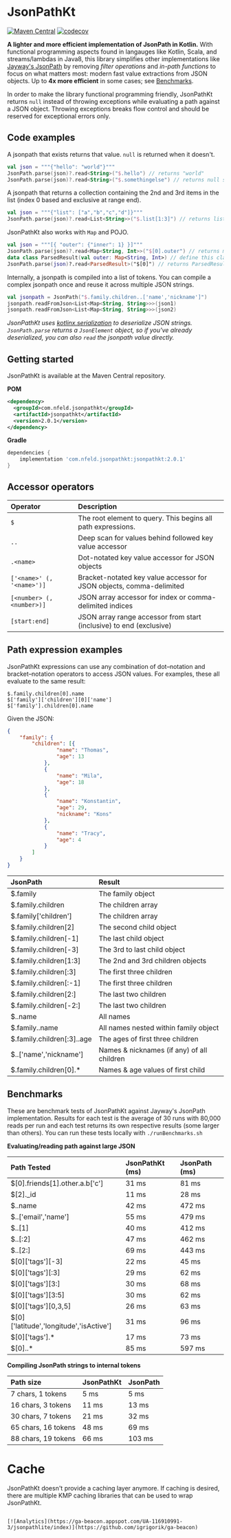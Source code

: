 # JsonPathKt
[![Maven Central](https://maven-badges.herokuapp.com/maven-central/com.eygraber/jsonpathkt/badge.svg)](https://maven-badges.herokuapp.com/maven-central/com.eygraber/jsonpathkt)
[![codecov](https://codecov.io/gh/eygraber/JsonPathKt/branch/master/graph/badge.svg)](https://codecov.io/gh/eygraber/JsonPathKt)

**A lighter and more efficient implementation of JsonPath in Kotlin.**
With functional programming aspects found in langauges like Kotlin, Scala, and streams/lambdas in Java8, this
library simplifies other implementations like [Jayway's JsonPath](https://github.com/json-path/JsonPath) by removing 
*filter operations* and *in-path functions* to focus on what matters most: modern fast value extractions from JSON objects. 
Up to **4x more efficient** in some cases; see [Benchmarks](#benchmarks).

In order to make the library functional programming friendly, JsonPathKt returns `null` instead of throwing exceptions 
while evaluating a path against a JSON object. Throwing exceptions breaks flow control and should be reserved for exceptional 
errors only.

## Code examples
A jsonpath that exists returns that value. `null` is returned when it doesn't.
```kotlin
val json = """{"hello": "world"}"""
JsonPath.parse(json)?.read<String>("$.hello") // returns "world"
JsonPath.parse(json)?.read<String>("$.somethingelse") // returns null since "somethingelse" key not found
```

A jsonpath that returns a collection containing the 2nd and 3rd items in the list (index 0 based and exclusive at range end).
```kotlin
val json = """{"list": ["a","b","c","d"]}"""
JsonPath.parse(json)?.read<List<String>>("$.list[1:3]") // returns listOf("b", "c")
```

JsonPathKt also works with `Map` and POJO.
```kotlin
val json = """[{ "outer": {"inner": 1} }]"""
JsonPath.parse(json)?.read<Map<String, Int>>("$[0].outer") // returns mapOf("inner" to 1)
data class ParsedResult(val outer: Map<String, Int>) // define this class in file scope, not in function scope which will anonymize it 
JsonPath.parse(json)?.read<ParsedResult>("$[0]") // returns ParsedResult instance
```

Internally, a jsonpath is compiled into a list of tokens. You can compile a complex jsonpath once and reuse it across multiple JSON strings.
```kotlin
val jsonpath = JsonPath("$.family.children..['name','nickname']")
jsonpath.readFromJson<List<Map<String, String>>>(json1)
jsonpath.readFromJson<List<Map<String, String>>>(json2)
```

*JsonPathKt uses [kotlinx.serialization](https://github.com/Kotlin/kotlinx.serialization) to deserialize JSON strings. `JsonPath.parse` returns a 
`JsonElement` object, so if you've already deserialized, you can also `read` the jsonpath value directly.*


## Getting started
JsonPathKt is available at the Maven Central repository.

**POM**
```xml
<dependency>
  <groupId>com.nfeld.jsonpathkt</groupId>
  <artifactId>jsonpathkt</artifactId>
  <version>2.0.1</version>
</dependency>
```

**Gradle**
```gradle
dependencies {
    implementation 'com.nfeld.jsonpathkt:jsonpathkt:2.0.1'
}
```

## Accessor operators

| Operator                  | Description                                                          |
|:--------------------------|:---------------------------------------------------------------------|
| `$`                       | The root element to query. This begins all path expressions.         |
| `..`                      | Deep scan for values behind followed key value accessor              |
| `.<name>`                 | Dot-notated key value accessor for JSON objects                      |
| `['<name>' (, '<name>')]` | Bracket-notated key value accessor for JSON objects, comma-delimited |
| `[<number> (, <number>)]` | JSON array accessor for index or comma-delimited indices             |
| `[start:end]`             | JSON array range accessor from start (inclusive) to end (exclusive)  |

## Path expression examples
JsonPathKt expressions can use any combination of dot–notation and bracket–notation operators to access JSON values. For examples, these all evaluate to the same result:
```text
$.family.children[0].name
$['family']['children'][0]['name']
$['family'].children[0].name
```

Given the JSON:
```json
{
    "family": {
        "children": [{
                "name": "Thomas",
                "age": 13
            },
            {
                "name": "Mila",
                "age": 18
            },
            {
                "name": "Konstantin",
                "age": 29,
                "nickname": "Kons"
            },
            {
                "name": "Tracy",
                "age": 4
            }
        ]
    }
}
```

| JsonPath                   | Result                                     |
|:---------------------------|:-------------------------------------------|
| $.family                   | The family object                          |
| $.family.children          | The children array                         |
| $.family['children']       | The children array                         |
| $.family.children[2]       | The second child object                    |
| $.family.children[-1]      | The last child object                      |
| $.family.children[-3]      | The 3rd to last child object               |
| $.family.children[1:3]     | The 2nd and 3rd children objects           |
| $.family.children[:3]      | The first three children                   |
| $.family.children[:-1]     | The first three children                   |
| $.family.children[2:]      | The last two children                      |
| $.family.children[-2:]     | The last two children                      |
| $..name                    | All names                                  |
| $.family..name             | All names nested within family object      |
| $.family.children[:3]..age | The ages of first three children           |
| $..['name','nickname']     | Names & nicknames (if any) of all children |
| $.family.children[0].*     | Names & age values of first child          |

## Benchmarks
These are benchmark tests of JsonPathKt against Jayway's JsonPath implementation. Results for each test is the average of 
30 runs with 80,000 reads per run and each test returns its own respective results (some larger than others).
You can run these tests locally with `./runBenchmarks.sh`

**Evaluating/reading path against large JSON**

| Path Tested                             | JsonPathKt (ms) | JsonPath (ms) |
|:----------------------------------------|:----------------|:--------------|
| $[0].friends[1].other.a.b['c']          | 31 ms           | 81 ms         |
| $[2]._id                                | 11 ms           | 28 ms         |
| $..name                                 | 42 ms           | 472 ms        |
| $..['email','name']                     | 55 ms           | 479 ms        |
| $..[1]                                  | 40 ms           | 412 ms        |
| $..[:2]                                 | 47 ms           | 462 ms        |
| $..[2:]                                 | 69 ms           | 443 ms        |
| $[0]['tags'][-3]                        | 22 ms           | 45 ms         |
| $[0]['tags'][:3]                        | 29 ms           | 62 ms         |
| $[0]['tags'][3:]                        | 30 ms           | 68 ms         |
| $[0]['tags'][3:5]                       | 30 ms           | 62 ms         |
| $[0]['tags'][0,3,5]                     | 26 ms           | 63 ms         |
| $[0]['latitude','longitude','isActive'] | 31 ms           | 96 ms         |
| $[0]['tags'].*                          | 17 ms           | 73 ms         |
| $[0]..*                                 | 85 ms           | 597 ms        |


**Compiling JsonPath strings to internal tokens**

| Path size           | JsonPathKt | JsonPath |
|:--------------------|:-----------|:---------|
| 7 chars, 1 tokens   | 5 ms       | 5 ms     |
| 16 chars, 3 tokens  | 11 ms      | 13 ms    |
| 30 chars, 7 tokens  | 21 ms      | 32 ms    |
| 65 chars, 16 tokens | 48 ms      | 69 ms    |
| 88 chars, 19 tokens | 66 ms      | 103 ms   |

# Cache
JsonPathKt doesn't provide a caching layer anymore. If caching is desired, there are multiple
KMP caching libraries that can be used to wrap JsonPathKt.
```

[![Analytics](https://ga-beacon.appspot.com/UA-116910991-3/jsonpathlite/index)](https://github.com/igrigorik/ga-beacon)
